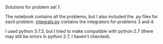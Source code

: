 Solutions for problem set 1.

The notebook contains all the problems, but I also included the .py files for each problem. 
[integrals.py](https://github.com/tomvandal/phys512/tree/master/assignments/ps1/integrals.py) contains the integrators for problems 3 and 4.

I used python 3.7.3, but I tried to make compatible with python 2.7 (there may still be errors in python 2.7, I haven't checked).
